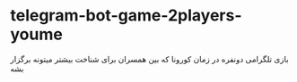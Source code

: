 # telegram-bot-game-2players-youme
بازی تلگرامی دونفره در زمان کورونا که بین همسران برای شناخت بیشتر میتونه برگزار بشه
